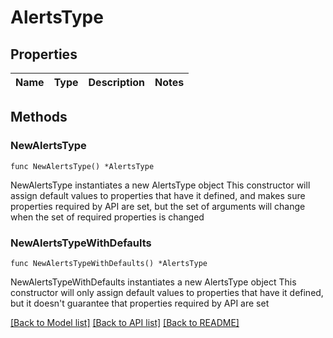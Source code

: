 # AlertsType

## Properties

Name | Type | Description | Notes
------------ | ------------- | ------------- | -------------

## Methods

### NewAlertsType

`func NewAlertsType() *AlertsType`

NewAlertsType instantiates a new AlertsType object
This constructor will assign default values to properties that have it defined,
and makes sure properties required by API are set, but the set of arguments
will change when the set of required properties is changed

### NewAlertsTypeWithDefaults

`func NewAlertsTypeWithDefaults() *AlertsType`

NewAlertsTypeWithDefaults instantiates a new AlertsType object
This constructor will only assign default values to properties that have it defined,
but it doesn't guarantee that properties required by API are set


[[Back to Model list]](../README.md#documentation-for-models) [[Back to API list]](../README.md#documentation-for-api-endpoints) [[Back to README]](../README.md)


